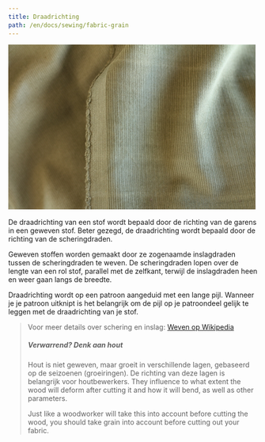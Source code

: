 ```yaml
---
title: Draadrichting
path: /en/docs/sewing/fabric-grain
---
```


![The grainline runs parallel to the selvedge](fabric-grain.jpg)

De draadrichting van een stof wordt bepaald door de richting van de garens in een geweven stof. Beter gezegd, de draadrichting wordt bepaald door de richting van de scheringdraden.

Geweven stoffen worden gemaakt door ze zogenaamde inslagdraden tussen de scheringdraden te weven. De scheringdraden lopen over de lengte van een rol stof, parallel met de zelfkant, terwijl de inslagdraden heen en weer gaan langs de breedte.

Draadrichting wordt op een patroon aangeduid met een lange pijl. Wanneer je je patroon uitknipt is het belangrijk om de pijl op je patroondeel gelijk te leggen met de draadrichting van je stof.

> Voor meer details over schering en inslag: [Weven op Wikipedia](https://nl.wikipedia.org/wiki/Weven)
> 
> ##### Verwarrend? Denk aan hout
> 
> Hout is niet geweven, maar groeit in verschillende lagen, gebaseerd op de seizoenen (groeiringen). De richting van deze lagen is belangrijk voor houtbewerkers. They influence to what extent the wood will deform after cutting it and how it will bend, as well as other parameters.
> 
> Just like a woodworker will take this into account before cutting the wood, you should take grain into account before cutting out your fabric.